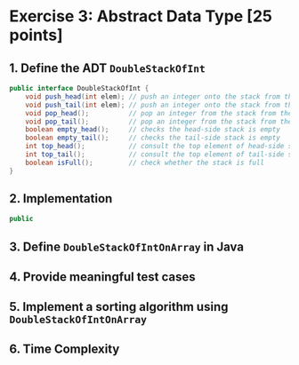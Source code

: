 # Exercise 3: Abstract Data Type [25 points]



## 1. Define the ADT `DoubleStackOfInt`

```java
public interface DoubleStackOfInt {
	void push_head(int elem); // push an integer onto the stack from the head of array
	void push_tail(int elem); // push an integer onto the stack from the tail of array
	void pop_head();  	      // pop an integer from the stack from the head of array
    void pop_tail();  	      // pop an integer from the stack from the tail of arry
	boolean empty_head();     // checks the head-side stack is empty
	boolean empty_tail();     // checks the tail-side stack is empty
    int top_head(); 		  // consult the top element of head-side stack without popping it
    int top_tail(); 		  // consult the top element of tail-side stack without popping it
    boolean isFull();         // check whether the stack is full
}
```

## 2. Implementation

```java
public 
```

## 3. Define `DoubleStackOfIntOnArray` in Java



## 4. Provide meaningful test cases



## 5. Implement a sorting algorithm using `DoubleStackOfIntOnArray`



## 6. Time Complexity